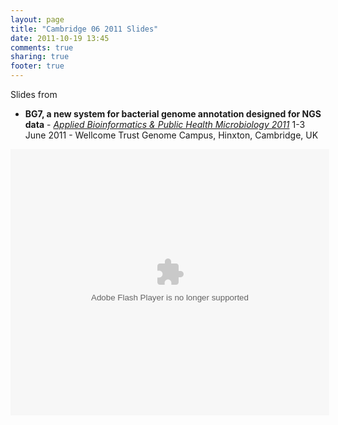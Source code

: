 ```yaml
---
layout: page
title: "Cambridge 06 2011 Slides"
date: 2011-10-19 13:45
comments: true
sharing: true
footer: true
---
```


Slides from 

* **BG7, a new system for bacterial genome annotation designed for NGS data** - [_Applied Bioinformatics & Public Health Microbiology 2011_](https://registration.hinxton.wellcome.ac.uk/display_info.asp?id=227) 1-3 June 2011 - Wellcome Trust Genome Campus, Hinxton, Cambridge, UK


<object id="__sse8185486"> <param name="movie" value="http://static.slidesharecdn.com/swf/ssplayer2.swf?doc=manriqueappliedbioinformaticspublichealthcambridgejune2011-110602085409-phpapp02&rel=0&stripped_title=bg7-a-new-system-for-bacterial-genome-annotation-designed-for-ngs-data&userName=marina_manrique" /> <param name="allowFullScreen" value="true"/> <param name="allowScriptAccess" value="always"/> <embed name="__sse8185486" src="http://static.slidesharecdn.com/swf/ssplayer2.swf?doc=manriqueappliedbioinformaticspublichealthcambridgejune2011-110602085409-phpapp02&rel=0&stripped_title=bg7-a-new-system-for-bacterial-genome-annotation-designed-for-ngs-data&userName=marina_manrique" type="application/x-shockwave-flash" allowscriptaccess="always" allowfullscreen="true" width="510" height="426"></embed> </object> 

